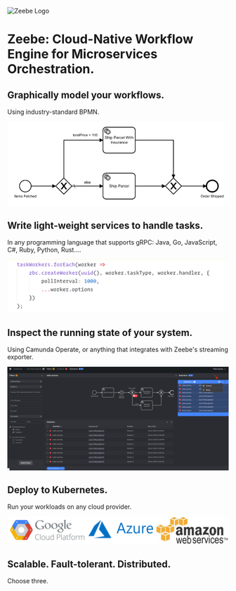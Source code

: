 ![Zeebe Logo](/zeebe-logo.png)

# Zeebe: Cloud-Native Workflow Engine for Microservices Orchestration.

## Graphically model your workflows.

Using industry-standard BPMN.

![BPMN](workflows-data-based-conditions.png)

## Write light-weight services to handle tasks.

In any programming language that supports gRPC: Java, Go, JavaScript, C#, Ruby, Python, Rust....

![](lightweight-workers.png)

## Inspect the running state of your system.

Using Camunda Operate, or anything that integrates with Zeebe's streaming exporter.

![](Operate-Batch-Cancel-Or-Retry.png)

## Deploy to Kubernetes.

Run your workloads on any cloud provider.

![](cloud-providers.png)

## Scalable. Fault-tolerant. Distributed.

Choose three.
